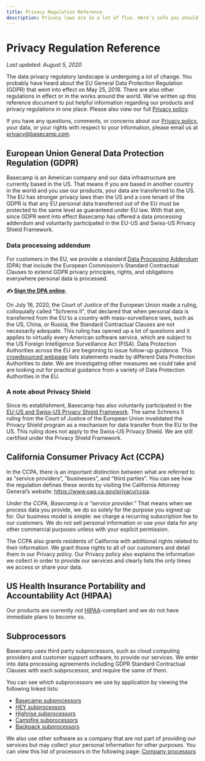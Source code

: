 ```yaml
---
title: Privacy Regulation Reference
description: Privacy laws are in a lot of flux. Here’s info you should know.
---
```


# Privacy Regulation Reference

*Last updated: August 5, 2020*

The data privacy regulatory landscape is undergoing a lot of change. You probably have heard about the EU General Data Protection Regulation (GDPR) that went into effect on May 25, 2018. There are also other regulations in effect or in the works around the world. We’ve written up this reference document to put helpful information regarding our products and privacy regulations in one place. Please also view our full [Privacy policy](../index.md).

If you have any questions, comments, or concerns about our [Privacy policy](../index.md), your data, or your rights with respect to your information, please email us at [privacy@basecamp.com](mailto:privacy@basecamp.com).

## European Union General Data Protection Regulation (GDPR)

Basecamp is an American company and our data infrastructure are currently based in the US. That means if you are based in another country in the world and you use our products, your data are transferred to the US. The EU has stronger privacy laws than the US and a core tenant of the GDPR is that any EU personal data transferred out of the EU must be protected to the same level as guaranteed under EU law. With that aim, since GDPR went into effect Basecamp has offered a data processing addendum and voluntarily participated in the EU-US and Swiss-US Privacy Shield Framework.

### Data processing addendum

For customers in the EU, we provide a standard [Data Processing Addendum](https://app.hellosign.com/s/c0908a3d) (DPA) that include the European Commission’s Standard Contractual Clauses to extend GDPR privacy principles, rights, and obligations everywhere personal data is processed.

**✍️ [Sign the DPA online](https://app.hellosign.com/s/c0908a3d).**

On July 16, 2020, the Court of Justice of the European Union made a ruling, colloquially called "Schrems II", that declared that when personal data is transferred from the EU to a country with mass-surveillance laws, such as the US, China, or Russia, the Standard Contractual Clauses are not necessarily adequate. This ruling has opened up a lot of questions and it applies to virtually every American software service, which are subject to the US Foreign Intelligence Surveillance Act (FISA). Data Protection Authorities across the EU are beginning to issue follow-up guidance. This [crowdsourced webpage](https://iapp.org/resources/article/dpa-and-government-guidance-on-schrems-ii-2/) lists statements made by different Data Protection Authorities to date. We are investigating other measures we could take and are looking out for practical guidance from a variety of Data Protection Authorities in the EU.

### A note about Privacy Shield

Since its establishment, Basecamp has also voluntarily participated in the [EU-US and Swiss-US Privacy Shield Framework](https://www.privacyshield.gov/). The same Schrems II ruling from the Court of Justice of the European Union invalidated the Privacy Shield program as a mechanism for data transfer from the EU to the US. This ruling does not apply to the Swiss-US Privacy Shield. We are still certified under the Privacy Shield Framework.

## California Consumer Privacy Act (CCPA)

In the CCPA, there is an important distinction between what are referred to as “service providers”, “businesses”, and “third parties”. You can see how the regulation defines these words by visiting the California Attorney General’s website: https://www.oag.ca.gov/privacy/ccpa.

*Under the CCPA, Basecamp is a “service provider.”* That means when we process data you provide, we do so solely for the purpose you signed up for. Our business model is simple: we charge a recurring subscription fee to our customers. We do not sell personal information or use your data for any other commercial purposes unless with your explicit permission.

The CCPA also grants residents of California with additional rights related to their information. We grant those rights to all of our customers and detail them in our Privacy policy. Our Privacy policy also explains the information we collect in order to provide our services and clearly lists the only times we access or share your data.

## US Health Insurance Portability and Accountability Act (HIPAA)

Our products are currently *not* [HIPAA](https://www.hhs.gov/hipaa/for-professionals/security/laws-regulations/index.html)-compliant and we do not have immediate plans to become so.

## Subprocessors

Basecamp uses third party subprocessors, such as cloud computing providers and customer support software, to provide our services. We enter into data processing agreements including GDPR Standard Contractual Clauses with each subprocessor, and require the same of them.

You can see which subprocessors we use by application by viewing the following linked lists:

* [Basecamp subprocessors](../basecamp-subprocessors/index.md)
* [HEY subprocessors](../hey-subprocessors/index.md)
* [Highrise subprocessors](../highrise-subprocessors/index.md)
* [Campfire subprocessors](../campfire-subprocessors/index.md)
* [Backpack subprocessors](../backpack-subprocessors/index.md)

We also use other software as a company that are not part of providing our services but may collect your personal information for other purposes. You can view this list of processors in the following page: [Company processors](../company-processors/index.md)

